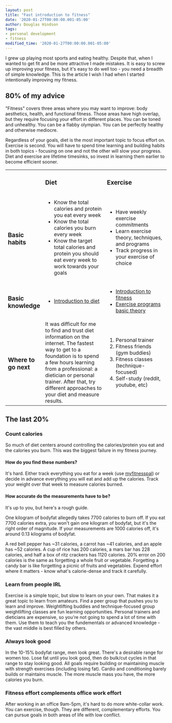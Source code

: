 ```yaml
---
layout: post
title: "Fast introduction to fitness"
date: '2020-01-27T00:00:00.001-05:00'
author: Douglas Hindson
tags: 
- personal development
- fitness
modified_time: '2020-01-27T00:00:00.001-05:00'
---
```


I grew up playing most sports and eating healthy. Despite that, when I wanted to get fit and be more attractive I made mistakes. It is easy to screw up improving your fitness, but it's easy to do well too - you need a breadth of simple knowledge. This is the article I wish I had when I started intentionally improving my fitness.

## 80% of my advice

"Fitness" covers three areas where you may want to improve: body aesthetics, health, and functional fitness. Those areas have high overlap, but they require focusing your effort in different places. You can be toned and unhealthy. You can be a flabby olympian. You can be perfectly healthy and otherwise mediocre.

Regardless of your goals, diet is the most important topic to focus effort on. Exercise is second. You will have to spend time learning and building habits in both topics - focusing on one and not the other will slow your progress. Diet and exercise are lifetime timesinks, so invest in learning them earlier to become efficient sooner.

<table>
<tr>
<td width="20%">
</td>
<td width="40%">
<h3>Diet</h3>
</td>
<td width="40%">
<h3>Exercise</h3>
</td>
</tr>

<tr>
<td>
<h3>Basic habits</h3>
</td>
<td>
<ul>
<li>Know the total calories and protein you eat every week</li>
<li>Know the total calories you burn every week</li>
<li>Know the target total calories and protein you should eat every week to work towards your goals</li>
<ul>
</td>
<td>
<ul>
<li>Have weekly exercise commitments</li>
<li>Learn exercise theory, techniques, and programs</li>
<li>Track progress in your exercise of choice</li>
<ul>
</td>
</tr>

<tr>
<td>
<h3>Basic knowledge</h3>
</td>
<td>
<ul>
<li><a href="https://thefitness.wiki/improving-your-diet/">Introduction to diet</a></li>
</ul>
</td>
<td>
<ul>
<li><a href="https://thefitness.wiki/getting-started-with-fitness/">Introduction to fitness</a></li>
<li><a href="https://www.youtube.com/playlist?list=PLp4G6oBUcv8yxB4H2Y7IdOjst78R9UmCg">Exercise programs basic theory</a></li>
</ul>
</td>
</tr>

<tr>
<td>
<h3>Where to go next</h3>
</td>
<td>
It was difficult for me to find and trust diet information on the internet. The fastest way to get to a foundation is to spend a few hours learning from a professional: a dietician or personal trainer. After that, try different approaches to your diet and measure results.
</td>
<td>
<ol>
<li>Personal trainer</li>
<li>Fitness friends (gym buddies)</li>
<li>Fitness classes (technique-focused)</li>
<li>Self-study (reddit, youtube, etc)</li>
</ol>
</td>
</tr>
</table>

## The last 20%

### Count calories

So much of diet centers around controlling the calories/protein you eat and the calories you burn. This was the biggest failure in my fitness journey.

#### How do you find these numbers?

It's hard. Either track everything you eat for a week (use [myfitnesspal](https://www.myfitnesspal.com/food/search)) or decide in advance everything you will eat and add up the calories. Track your weight over that week to measure calories burned.

#### How accurate do the measurements have to be?

It's up to you, but here's a rough guide.

One kilogram of bodyfat allegedly takes 7700 calories to burn off. If you eat 7700 calories extra, you won't gain one kilogram of bodyfat, but it's the right order of magnitude. If your measurements are 1000 calories off, it's around 0.13 kilograms of bodyfat.

A red bell pepper has ~31 calories, a carrot has ~41 calories, and an apple has ~52 calories. A cup of rice has 200 calories, a mars bar has 228 calories, and half a box of ritz crackers has 1120 calories. 20% error on 200 calories is the same as forgetting a whole fruit or vegetable. Forgetting a candy bar is like forgetting a picnic of fruits and vegetables. Expend effort where it matters - know what's calorie-dense and track it carefully.

### Learn from people IRL

Exercise is a simple topic, but slow to learn on your own. That makes it a great topic to learn from amateurs. Find a peer group that pushes you to learn and improve. Weightlifting buddies and technique-focused group weightlifting classes are fun learning opportunities. Personal trainers and dieticians are expensive, so you're not going to spend a lot of time with them. Use them to teach you the fundementals or advanced knowledge - the vast middle is best filled by others.

### Always look good

In the 10-15% bodyfat range, men look great. There's a desirable range for women too. Lose fat until you look good, then do bulk/cut cycles in that range to stay looking good. All goals require building or maintaining muscle with strength exercises (including losing fat). Cardio and conditioning barely builds or maintains muscle. The more muscle mass you have, the more calories you burn.

### Fitness effort complements office work effort

After working in an office 9am-5pm, it's hard to do more white-collar work. You can exercise, though. They are different, complementary efforts. You can pursue goals in both areas of life with low conflict. 